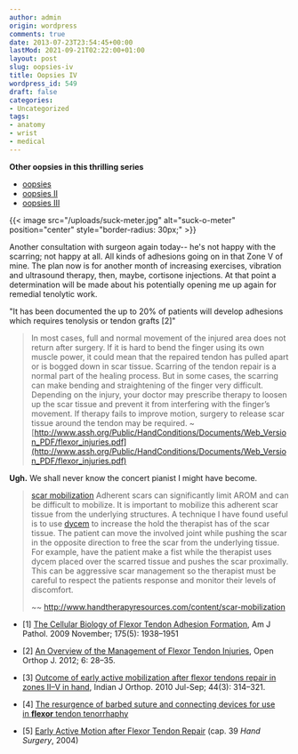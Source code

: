 ```yaml
---
author: admin
origin: wordpress
comments: true
date: 2013-07-23T23:54:45+00:00
lastMod: 2021-09-21T02:22:00+01:00
layout: post
slug: oopsies-iv
title: Oopsies IV
wordpress_id: 549
draft: false
categories:
- Uncategorized
tags:
- anatomy
- wrist
- medical
---
```


**Other oopsies in this thrilling series**

- [oopsies](https://stephen.yearl.us/oopsies)
- [oopsies II](https://stephen.yearl.us/oopsies-ii)
- [oopsies III](https://stephen.yearl.us/oopsies-iii)

{{< image src="/uploads/suck-meter.jpg" alt="suck-o-meter" position="center" style="border-radius: 30px;" >}}

Another consultation with surgeon again today-- he's not happy with the scarring; not happy at all. All kinds of adhesions going on in that Zone V of mine. The plan now is for another month of increasing exercises, vibration and ultrasound therapy, then, maybe, cortisone injections. At that point a determination will be made about his potentially opening me up again for remedial tenolytic work.

"It has been documented the up to 20% of patients will develop adhesions which requires tenolysis or tendon grafts [2]"

> In most cases, full and normal movement of the injured area does not return after surgery. If it is hard to bend the finger using its own muscle power, it could mean that the repaired tendon has pulled apart or is bogged down in scar tissue. Scarring of the tendon repair is a normal part of the healing process. But in some cases, the scarring can make bending and straightening of the finger very difficult. Depending on the injury, your doctor may prescribe therapy to loosen up the scar tissue and prevent it from interfering with the finger’s movement. If therapy fails to improve motion, surgery to release scar tissue around the tendon may be required.
~ [http://www.assh.org/Public/HandConditions/Documents/Web_Version_PDF/flexor_injuries.pdf](http://www.assh.org/Public/HandConditions/Documents/Web_Version_PDF/flexor_injuries.pdf)</blockquote>

**Ugh.** We shall never know the concert pianist I might have become.

> [scar mobilization](http://www.handtherapyresources.com/content/scar-mobilization)
Adherent scars can significantly limit AROM and can be difficult to mobilize. It is important to mobilize this adherent scar tissue from the underlying structures. A technique I have found useful is to use [dycem](http://www.pattersonmedical.com/app.aspx?cmd=getProduct&key=IF_921017326) to increase the hold the therapist has of the scar tissue. The patient can move the involved joint while pushing the scar in the opposite direction to free the scar from the underlying tissue. For example, have the patient make a fist while the therapist uses dycem placed over the scarred tissue and pushes the scar proximally. This can be aggressive scar management so the therapist must be careful to respect the patients response and monitor their levels of discomfort.
>
>~~ <http://www.handtherapyresources.com/content/scar-mobilization></blockquote>

- [1] [The Cellular Biology of Flexor Tendon Adhesion Formation](http://www.ncbi.nlm.nih.gov/pmc/articles/PMC2774058/), Am J Pathol. 2009 November; 175(5): 1938–1951

- [2] [An Overview of the Management of Flexor Tendon Injuries](http://www.ncbi.nlm.nih.gov/pmc/articles/PMC3293389/), Open Orthop J. 2012; 6: 28–35.

- [3] [Outcome of early active mobilization after flexor tendons repair in zones II–V in hand](http://www.ncbi.nlm.nih.gov/pmc/articles/PMC2911933/?report=printable), Indian J Orthop. 2010 Jul-Sep; 44(3): 314–321.

- [4] [The resurgence of barbed suture and connecting devices for use in **flexor** tendon tenorrhaphy](http://www.ncbi.nlm.nih.gov/pmc/articles/PMC3153618/)

- [5] [Early Active Motion after Flexor Tendon Repair](http://www.msdlatinamerica.com/ebooks/HandSurgery/sid544732.html) (cap. 39 _Hand Surgery_, 2004)
